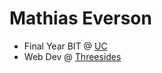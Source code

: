 # Mathias Everson
- Final Year BIT @ [UC](https://canberra.edu.au)
- Web Dev @ [Threesides](https://threesides.com.au)
